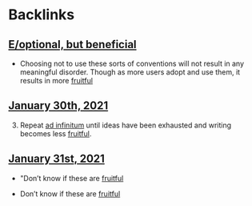 
# Backlinks
## [E/optional, but beneficial](<E/optional, but beneficial.md>)
- Choosing not to use these sorts of conventions will not result in any meaningful disorder. Though as more users adopt and use them, it results in more [fruitful](<fruitful.md>)

## [January 30th, 2021](<January 30th, 2021.md>)
3. Repeat [ad infinitum](<ad infinitum.md>) until ideas have been exhausted and writing becomes less [fruitful](<fruitful.md>).

## [January 31st, 2021](<January 31st, 2021.md>)
- "Don’t know if these are [fruitful](<fruitful.md>)

- Don’t know if these are [fruitful](<fruitful.md>)

